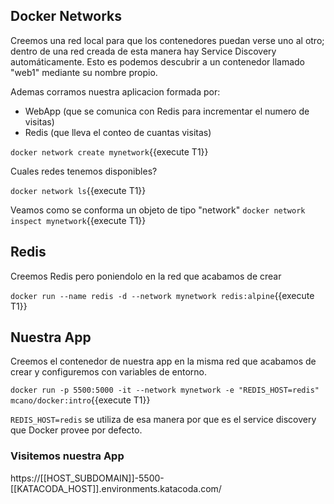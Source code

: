 ## Docker Networks

Creemos una red local para que los contenedores puedan verse uno al otro; dentro de una red creada de esta manera hay Service Discovery automáticamente. Esto es podemos descubrir a un contenedor llamado "web1" mediante su nombre propio.

Ademas corramos nuestra aplicacion formada por:

- WebApp (que se comunica con Redis para incrementar el numero de visitas)
- Redis (que lleva el conteo de cuantas visitas)

`docker network create mynetwork`{{execute T1}}


Cuales redes tenemos disponibles?

`docker network ls`{{execute T1}}


Veamos como se conforma un objeto de tipo "network"
`docker network inspect mynetwork`{{execute T1}}



## Redis

Creemos Redis pero poniendolo en la red que acabamos de crear

`docker run --name redis -d --network mynetwork redis:alpine`{{execute T1}}

## Nuestra App

Creemos el contenedor de nuestra app en la misma red que acabamos de crear y configuremos con variables de entorno.

`docker run -p 5500:5000 -it --network mynetwork -e "REDIS_HOST=redis"  mcano/docker:intro`{{execute T1}}


`REDIS_HOST=redis` se utiliza de esa manera por que es el service discovery que Docker provee por defecto.

### Visitemos nuestra App

https://[[HOST_SUBDOMAIN]]-5500-[[KATACODA_HOST]].environments.katacoda.com/
